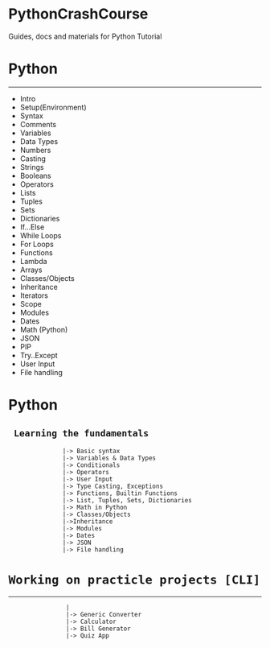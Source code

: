 # PythonCrashCourse
Guides, docs and materials for Python Tutorial
# Python
------
   * Intro
   * Setup(Environment)
   * Syntax
   * Comments
   * Variables
   * Data Types
   * Numbers
   * Casting
   * Strings
   * Booleans
   * Operators
   * Lists
   * Tuples
   * Sets
   * Dictionaries
   * If...Else
   * While Loops
   * For Loops
   * Functions
   * Lambda
   * Arrays
   * Classes/Objects
   * Inheritance
   * Iterators
   * Scope
   * Modules
   * Dates
   * Math (Python)
   * JSON
   * PIP
   * Try..Except
   * User Input
   * File handling
# Python 
``` Learning the fundamentals```
---
                   
                   |-> Basic syntax
                   |-> Variables & Data Types
                   |-> Conditionals
                   |-> Operators
                   |-> User Input
                   |-> Type Casting, Exceptions
                   |-> Functions, Builtin Functions
                   |-> List, Tuples, Sets, Dictionaries   
                   |-> Math in Python
                   |-> Classes/Objects
                   |->Inheritance
                   |-> Modules
                   |-> Dates
                   |-> JSON
                   |-> File handling
              
  # ``` Working on practicle projects [CLI] ```
  ---
                    |
                    |-> Generic Converter
                    |-> Calculator
                    |-> Bill Generator
                    |-> Quiz App
